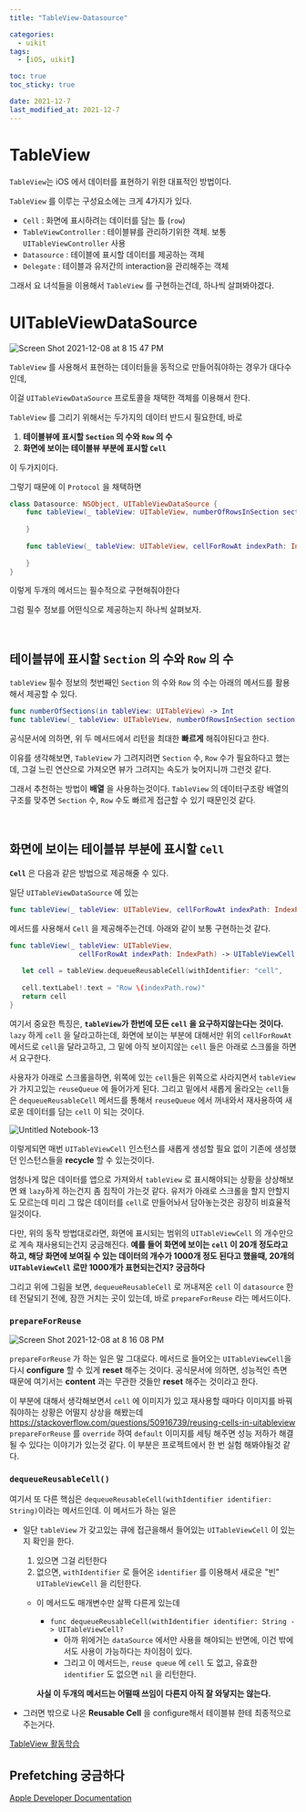 ```yaml
---
title: "TableView-Datasource"

categories:
  - uikit
tags:
  - [iOS, uikit]

toc: true
toc_sticky: true

date: 2021-12-7
last_modified_at: 2021-12-7
---
```



# TableView

`TableView`는 iOS 에서 데이터를 표현하기 위한 대표적인 방법이다.

`TableView` 를 이루는 구성요소에는 크게 4가지가 있다.

- `Cell` : 화면에 표시하려는 데이터를 담는 틀 (`row`)
- `TableViewController` : 테이블뷰를 관리하기위한 객체. 보통 `UITableViewController` 사용
- `Datasource` : 테이블에 표시할 데이터를 제공하는 객체
- `Delegate` : 테이블과 유저간의 interaction을 관리해주는 객체

그래서 요 녀석들을 이용해서 `TableView` 를 구현하는건데, 하나씩 살펴봐야겠다.

# UITableViewDataSource

![Screen Shot 2021-12-08 at 8 15 47 PM](https://user-images.githubusercontent.com/33091784/145199347-0b497c91-d54d-48d8-8d05-54cea481e0d9.png)


`TableView` 를 사용해서 표현하는 데이터들을 동적으로 만들어줘야하는 경우가 대다수인데,

이걸 `UITableViewDataSource` 프로토콜을 채택한 객체를 이용해서 한다.

`TableView` 를 그리기 위해서는 두가지의 데이터 반드시 필요한데, 바로

1. **테이블뷰에 표시할 `Section` 의 수와 `Row` 의 수**
2. **화면에 보이는 테이블뷰 부분에 표시할 `Cell`** 

이 두가지이다. 

그렇기 때문에 이 `Protocol` 을 채택하면 

```swift
class Datasource: NSObject, UITableViewDataSource {
    func tableView(_ tableView: UITableView, numberOfRowsInSection section: Int) -> Int {
        
    }
    
    func tableView(_ tableView: UITableView, cellForRowAt indexPath: IndexPath) -> UITableViewCell {
        
    }
}
```

이렇게 두개의 메서드는 필수적으로 구현해줘야한다

그럼 필수 정보를 어떤식으로 제공하는지 하나씩 살펴보자.

<br>


## 테이블뷰에 표시할 `Section` 의 수와 `Row` 의 수
`tableView` 필수 정보의 첫번째인 `Section` 의 수와 `Row` 의 수는 아래의 메서드를 활용해서 제공할 수 있다.
```swift
func numberOfSections(in tableView: UITableView) -> Int
func tableView(_ tableView: UITableView, numberOfRowsInSection section: Int) -> Int
```

공식문서에 의하면, 위 두 메서드에서 리턴을 최대한 **빠르게** 해줘야된다고 한다.

이유를 생각해보면, `TableView` 가 그려지려면 `Section` 수, `Row` 수가 필요하다고 했는데, 그걸 느린 연산으로 가져오면 뷰가 그려지는 속도가 늦어지니까 그런것 같다.

그래서 추천하는 방법이 **배열** 을 사용하는것이다. `TableView` 의 데이터구조랑 배열의 구조를 맞추면  `Section` 수, `Row` 수도 빠르게 접근할 수 있기 때문인것 같다.

<br>


## 화면에 보이는 테이블뷰 부분에 표시할 `Cell`

**`Cell`** 은 다음과 같은 방법으로 제공해줄 수 있다.

일단 `UITableViewDataSource` 에 있는 
```swift
func tableView(_ tableView: UITableView, cellForRowAt indexPath: IndexPath) -> UITableViewCell {} 
```


메서드를 사용해서 `Cell` 을 제공해주는건데. 아래와 같이 보통 구현하는것 같다.

```swift
func tableView(_ tableView: UITableView,
                 cellForRowAt indexPath: IndexPath) -> UITableViewCell {
  
   let cell = tableView.dequeueReusableCell(withIdentifier: "cell",
                                                                                     for: indexPath)
   cell.textLabel!.text = "Row \(indexPath.row)"
   return cell
}
```
여기서 중요한 특징은, **`tableView`가 한번에 모든 `cell` 을 요구하지않는다는 것이다.** `lazy` 하게 `cell` 을 달라고하는데, 화면에 보이는 부분에 대해서만 위의 `cellForRowAt` 메서드로 `cell`을 달라고하고, 그 밑에 아직 보이지않는 `cell` 들은 아래로 스크롤을 하면서 요구한다.

사용자가 아래로 스크롤을하면, 위쪽에 있는 `cell`들은 위쪽으로 사라지면서 `tableView`가 가지고있는 `reuseQueue` 에 들어가게 된다.
그리고 밑에서 새롭게 올라오는 `cell`들은 `dequeueReusableCell` 메서드를 통해서 `reuseQueue` 에서 꺼내와서 재사용하여 새로운 데이터를 담는 `cell` 이 되는 것이다. 


![Untitled Notebook-13](https://user-images.githubusercontent.com/33091784/145038337-8002a1e4-bbfe-455b-92db-20802af8dd60.jpg)

이렇게되면 매번 `UITableViewCell` 인스턴스를 새롭게 생성할 필요 없이 기존에 생성했던 인스턴스들을 **recycle** 할 수 있는것이다.

엄청나게 많은 데이터를 앱으로 가져와서 `tableView` 로 표시해야되는 상황을 상상해보면 왜 `lazy`하게 하는건지 좀 짐작이 가는것 같다.
유저가 아래로 스크롤을 할지 안할지도 모르는데 미리 그 많은 데이터를 `cell`로 만들어놔서 담아놓는것은 굉장히 비효율적일것이다.

다만, 위의 동작 방법대로라면, 화면에 표시되는 범위의 `UITableViewCell` 의 개수만으로 계속 재사용되는건지 궁금해진다.
**예를 들어 화면에 보이는 `cell` 이 20개 정도라고 하고, 해당 화면에 보여질 수 있는 데이터의 개수가 1000개 정도 된다고 했을때, 20개의 `UITableViewCell` 로만 1000개가 표현되는건지? 궁금하다**

그리고 위에 그림을 보면, `dequeueReusableCell` 로 꺼내져온 `cell` 이 `datasource` 한테 전달되기 전에, 잠깐 거치는 곳이 있는데,
바로 `prepareForReuse` 라는 메서드이다.


### `prepareForReuse`

![Screen Shot 2021-12-08 at 8 16 08 PM](https://user-images.githubusercontent.com/33091784/145199401-5a0a86ed-39b4-4f3c-9471-fd7005a2ef51.png)

`prepareForReuse` 가 하는 일은 말 그대로다.
메서드로 들어오는 `UITableViewCell`을 다시 **configure** 할 수 있게 **reset** 해주는 것이다.
공식문서에 의하면, 성능적인 측면 때문에 여기서는 **content** 과는 무관한 것들만 **reset** 해주는 것이라고 한다.

이 부분에 대해서 생각해보면서 `cell` 에 이미지가 있고 재사용할 때마다 이미지를 바꿔줘야하는 상황은 어떨지 상상을 해봤는데
<https://stackoverflow.com/questions/50916739/reusing-cells-in-uitableview>
`prepareForReuse` 를 `override` 하여 `default` 이미지를 세팅 해주면 성능 저하가 해결 될 수 있다는 이야기가 있는것 같다.
이 부분은 프로젝트에서 한 번 실험 해봐야될것 같다.

### `dequeueReusableCell()`

여기서 또 다른 핵심은 `dequeueReusableCell(withIdentifier identifier: String)`이라는 메서드인데. 이 메서드가 하는 일은
    
- 일단 `tableView` 가 갖고있는 큐에 접근을해서 들어있는 `UITableViewCell` 이 있는지 확인을 한다.
    
    1. 있으면 그걸 리턴한다
    2. 없으면, `withIdentifier` 로 들어온 `identifier` 를 이용해서 새로운 "빈" `UITableViewCell` 을 리턴한다.
    
    - 이 메서드도 매개변수만 살짝 다른게 있는데
        - `func dequeueReusableCell(withIdentifier identifier: String -> UITableViewCell?`
            - 아까 위에거는 `dataSource` 에서만 사용을 해야되는 반면에, 이건 밖에서도 사용이 가능하다는 차이점이 있다.
            - 그리고 이 메서드는, `reuse queue` 에 `cell` 도 없고, 유효한 `identifier` 도 없으면 `nil` 을 리턴한다.
        
        **사실 이 두개의 메서드는 어떨때 쓰임이 다른지 아직 잘 와닿지는 않는다.**
        


- 그러면 밖으로 나온 **Reusable Cell** 을 configure해서 테이블뷰 한테 최종적으로 주는거다.

[TableView 활동학습](https://www.notion.so/TableView-3a4c83bbce8f4cfe94fbb0dd85c1f687)

## Prefetching 궁금하다

[Apple Developer Documentation](https://developer.apple.com/documentation/uikit/uitableviewdatasourceprefetching)
